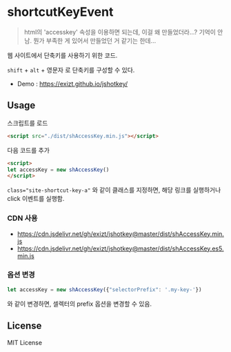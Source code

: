 # shortcutKeyEvent
> html의 'accesskey' 속성을 이용하면 되는데, 이걸 왜 만들었더라...? 기억이 안 남. 뭔가 부족한 게 있어서 만들었던 거 같기는 한데...


웹 사이트에서 단축키를 사용하기 위한 코드.

`shift` + `alt` + 영문자 로 단축키를 구성할 수 있다.

* Demo : https://exizt.github.io/jshotkey/


## Usage
스크립트를 로드
```html
<script src="./dist/shAccessKey.min.js"></script>
```

다음 코드를 추가
```html
<script>
let accessKey = new shAccessKey()
</script>
```

`class="site-shortcut-key-a"` 와 같이 클래스를 지정하면, 해당 링크를 실행하거나 click 이벤트를 실행함.

### CDN 사용
* https://cdn.jsdelivr.net/gh/exizt/jshotkey@master/dist/shAccessKey.min.js
* https://cdn.jsdelivr.net/gh/exizt/jshotkey@master/dist/shAccessKey.es5.min.js


### 옵션 변경
```js
let accessKey = new shAccessKey({"selectorPrefix": '.my-key-'})
```
와 같이 변경하면, 셀렉터의 prefix 옵션을 변경할 수 있음.



## License

MIT License